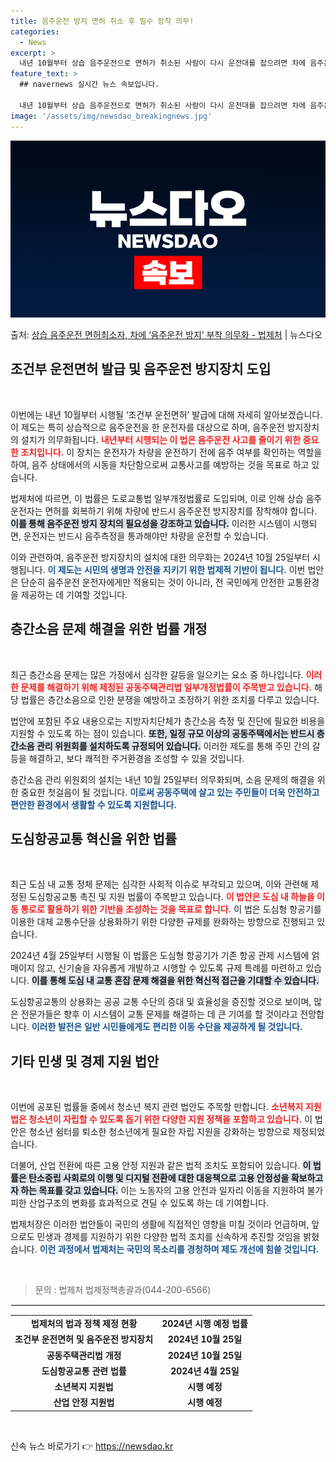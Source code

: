 ```yaml
---
title: 음주운전 방지 면허 취소 후 필수 장착 의무!
categories:
  - News
excerpt: >
  내년 10월부터 상습 음주운전으로 면허가 취소된 사람이 다시 운전대를 잡으려면 차에 음주운전 방지장치를 부착…
feature_text: >
  ## navernews 실시간 뉴스 속보입니다.

  내년 10월부터 상습 음주운전으로 면허가 취소된 사람이 다시 운전대를 잡으려면 차에 음주운전 방지장치를 부착…
image: '/assets/img/newsdao_breakingnews.jpg'
---
```


![뉴스다오 속보](/assets/img/newsdao_breakingnews.jpg)

<p>출처: <a href="https://newsdao.kr/2289" rel="dofollow">상습 음주운전 면허최소자, 차에 ‘음주운전 방지’ 부착 의무화 - 법제처</a> | 뉴스다오</p>

<h2 data-ke-size="size26">조건부 운전면허 발급 및 음주운전 방지장치 도입</h2>

<p data-ke-size="size16">&nbsp;</p>

이번에는 내년 10월부터 시행될 ‘조건부 운전면허’ 발급에 대해 자세히 알아보겠습니다. 이 제도는 특히 상습적으로 음주운전을 한 운전자를 대상으로 하며, 음주운전 방지장치의 설치가 의무화됩니다. <b><span style="color: #ee2323;">내년부터 시행되는 이 법은 음주운전 사고를 줄이기 위한 중요한 조치입니다.</span></b> 이 장치는 운전자가 차량을 운전하기 전에 음주 여부를 확인하는 역할을 하여, 음주 상태에서의 시동을 차단함으로써 교통사고를 예방하는 것을 목표로 하고 있습니다. 

법제처에 따르면, 이 법률은 도로교통법 일부개정법률로 도입되며, 이로 인해 상습 음주운전자는 면허를 회복하기 위해 차량에 반드시 음주운전 방지장치를 장착해야 합니다. <b><span style="background-color: #21538527;">이를 통해 음주운전 방지 장치의 필요성을 강조하고 있습니다.</span></b> 이러한 시스템이 시행되면, 운전자는 반드시 음주측정을 통과해야만 차량을 운전할 수 있습니다. 

이와 관련하여, 음주운전 방지장치의 설치에 대한 의무화는 2024년 10월 25일부터 시행됩니다. <b><span style="color: #1a5490;">이 제도는 시민의 생명과 안전을 지키기 위한 법제적 기반이 됩니다.</span></b> 이번 법안은 단순히 음주운전 운전자에게만 적용되는 것이 아니라, 전 국민에게 안전한 교통환경을 제공하는 데 기여할 것입니다.

<h2 data-ke-size="size26">층간소음 문제 해결을 위한 법률 개정</h2>

<p data-ke-size="size16">&nbsp;</p>

최근 층간소음 문제는 많은 가정에서 심각한 갈등을 일으키는 요소 중 하나입니다. <b><span style="color: #ee2323;">이러한 문제를 해결하기 위해 제정된 공동주택관리법 일부개정법률이 주목받고 있습니다.</span></b> 해당 법률은 층간소음으로 인한 분쟁을 예방하고 조정하기 위한 조치를 다루고 있습니다. 

법안에 포함된 주요 내용으로는 지방자치단체가 층간소음 측정 및 진단에 필요한 비용을 지원할 수 있도록 하는 점이 있습니다. <b><span style="background-color: #21538527;">또한, 일정 규모 이상의 공동주택에서는 반드시 층간소음 관리 위원회를 설치하도록 규정되어 있습니다.</span></b> 이러한 제도를 통해 주민 간의 갈등을 해결하고, 보다 쾌적한 주거환경을 조성할 수 있을 것입니다.

층간소음 관리 위원회의 설치는 내년 10월 25일부터 의무화되며, 소음 문제의 해결을 위한 중요한 첫걸음이 될 것입니다. <b><span style="color: #1a5490;">이로써 공동주택에 살고 있는 주민들이 더욱 안전하고 편안한 환경에서 생활할 수 있도록 지원합니다.</span></b>

<h2 data-ke-size="size26">도심항공교통 혁신을 위한 법률</h2>

<p data-ke-size="size16">&nbsp;</p>

최근 도심 내 교통 정체 문제는 심각한 사회적 이슈로 부각되고 있으며, 이와 관련해 제정된 도심항공교통 촉진 및 지원 법률이 주목받고 있습니다. <b><span style="color: #ee2323;">이 법안은 도심 내 하늘을 이동 통로로 활용하기 위한 기반을 조성하는 것을 목표로 합니다.</span></b> 이 법은 도심형 항공기를 이용한 대체 교통수단을 상용화하기 위한 다양한 규제를 완화하는 방향으로 진행되고 있습니다. 

2024년 4월 25일부터 시행될 이 법률은 도심형 항공기가 기존 항공 관제 시스템에 얽매이지 않고, 신기술을 자유롭게 개발하고 시행할 수 있도록 규제 특례를 마련하고 있습니다. <b><span style="background-color: #21538527;">이를 통해 도심 내 교통 혼잡 문제 해결을 위한 혁신적 접근을 기대할 수 있습니다.</span></b> 

도심항공교통의 상용화는 공공 교통 수단의 증대 및 효율성을 증진할 것으로 보이며, 많은 전문가들은 향후 이 시스템이 교통 문제를 해결하는 데 큰 기여를 할 것이라고 전망합니다. <b><span style="color: #1a5490;">이러한 발전은 일반 시민들에게도 편리한 이동 수단을 제공하게 될 것입니다.</span></b>

<h2 data-ke-size="size26">기타 민생 및 경제 지원 법안</h2>

<p data-ke-size="size16">&nbsp;</p>

이번에 공포된 법률들 중에서 청소년 복지 관련 법안도 주목할 만합니다. <b><span style="color: #ee2323;">소년복지 지원법은 청소년이 자립할 수 있도록 돕기 위한 다양한 지원 정책을 포함하고 있습니다.</span></b> 이 법안은 청소년 쉼터를 퇴소한 청소년에게 필요한 자립 지원을 강화하는 방향으로 제정되었습니다.

더불어, 산업 전환에 따른 고용 안정 지원과 같은 법적 조치도 포함되어 있습니다. <b><span style="background-color: #21538527;">이 법률은 탄소중립 사회로의 이행 및 디지털 전환에 대한 대응책으로 고용 안정성을 확보하고자 하는 목표를 갖고 있습니다.</span></b> 이는 노동자의 고용 안전과 일자리 이동을 지원하여 불가피한 산업구조의 변화를 효과적으로 견딜 수 있도록 하는 데 기여합니다.

법제처장은 이러한 법안들이 국민의 생활에 직접적인 영향을 미칠 것이라 언급하며, 앞으로도 민생과 경제를 지원하기 위한 다양한 법적 조치를 신속하게 추진할 것임을 밝혔습니다. <b><span style="color: #1a5490;">이런 과정에서 법제처는 국민의 목소리를 경청하며 제도 개선에 힘쓸 것입니다.</span></b>

<p data-ke-size="size16">&nbsp;</p>
<blockquote>문의 : 법제처 법제정책총괄과(044-200-6566)</blockquote>
<hr style="border: 1px solid #e6e6e6;">
<table style="width: 100%; border-spacing: 0;">
<tr>
<td style="text-align: center; height: 17px;"><b>법제처의 법과 정책 제정 현황</b></td>
<td style="text-align: center; height: 17px;"><b>2024년 시행 예정 법률</b></td>
</tr>
<tr>
<td style="text-align: center; height: 17px;"><b>조건부 운전면허 및 음주운전 방지장치</b></td>
<td style="text-align: center; height: 17px;"><b>2024년 10월 25일</b></td>
</tr>
<tr>
<td style="text-align: center; height: 17px;"><b>공동주택관리법 개정</b></td>
<td style="text-align: center; height: 17px;"><b>2024년 10월 25일</b></td>
</tr>
<tr>
<td style="text-align: center; height: 17px;"><b>도심항공교통 관련 법률</b></td>
<td style="text-align: center; height: 17px;"><b>2024년 4월 25일</b></td>
</tr>
<tr>
<td style="text-align: center; height: 17px;"><b>소년복지 지원법</b></td>
<td style="text-align: center; height: 17px;"><b>시행 예정</b></td>
</tr>
<tr>
<td style="text-align: center; height: 17px;"><b>산업 안정 지원법</b></td>
<td style="text-align: center; height: 17px;"><b>시행 예정</b></td>
</tr>
</table>
<p data-ke-size="size16">&nbsp;</p> 

신속 뉴스 바로가기 👉 <a href="https://newsdao.kr" rel="dofollow">https://newsdao.kr</a>


